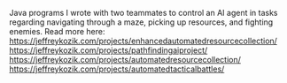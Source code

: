 Java programs I wrote with two teammates to control an AI agent in tasks regarding navigating through a maze, picking up resources, and fighting enemies.
Read more here:
https://jeffreykozik.com/projects/enhancedautomatedresourcecollection/
https://jeffreykozik.com/projects/pathfindingaiproject/
https://jeffreykozik.com/projects/automatedresourcecollection/
https://jeffreykozik.com/projects/automatedtacticalbattles/

 
